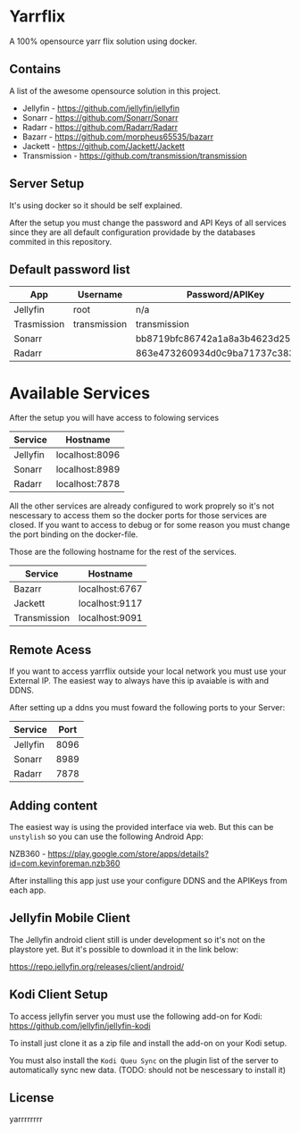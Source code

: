 # Yarrflix

A 100% opensource yarr flix solution using docker.

## Contains

A list of the awesome opensource solution in this project.

- Jellyfin     - https://github.com/jellyfin/jellyfin
- Sonarr       - https://github.com/Sonarr/Sonarr
- Radarr       - https://github.com/Radarr/Radarr
- Bazarr       - https://github.com/morpheus65535/bazarr
- Jackett      - https://github.com/Jackett/Jackett
- Transmission - https://github.com/transmission/transmission

## Server Setup

It's using docker so it should be self explained.

After the setup you must change the password and API Keys of all services since they are all default configuration providade by the databases commited in this repository.

## Default password list

| App         | Username     | Password/APIKey |
|-------------|--------------|-----------------|
| Jellyfin    | root         | n/a             |
| Trasmission | transmission | transmission    |
| Sonarr      |              | bb8719bfc86742a1a8a3b4623d25d4c2 |
| Radarr      |              | 863e473260934d0c9ba71737c383961f |

# Available Services

After the setup you will have access to folowing services

| Service  | Hostname       |
|----------|----------------|
| Jellyfin | localhost:8096 |
| Sonarr   | localhost:8989 |
| Radarr   | localhost:7878 |

All the other services are already configured to work proprely so it's not nescessary to access them so the docker ports for those services are closed. If you want to access to debug or for some reason you must change the port binding on the docker-file.

Those are the following hostname for the rest of the services.

| Service      | Hostname       |
|--------------|----------------|
| Bazarr       | localhost:6767 |
| Jackett      | localhost:9117 |
| Transmission | localhost:9091 |

## Remote Acess

If you want to access yarrflix outside your local network you must use your External IP. The easiest way to always have this ip avaiable is with and DDNS.

After setting up a ddns you must foward the following ports to your Server:

| Service  | Port |
|----------|------|
| Jellyfin | 8096 |
| Sonarr   | 8989 |
| Radarr   | 7878 |

## Adding content

The easiest way is using the provided interface via web. But this can be `unstylish` so you can use the following Android App:

NZB360 - https://play.google.com/store/apps/details?id=com.kevinforeman.nzb360

After installing this app just use your configure DDNS and the APIKeys from each app.

## Jellyfin Mobile Client

The Jellyfin android client still is under development so it's not on the playstore yet. But it's possible to download it in the link below:

https://repo.jellyfin.org/releases/client/android/

## Kodi Client Setup

To access jellyfin server you must use the following add-on for Kodi: https://github.com/jellyfin/jellyfin-kodi

To install just clone it as a zip file and install the add-on on your Kodi setup.

You must also install the `Kodi Queu Sync` on the plugin list of the server to automatically sync new data. (TODO: should not be nescessary to install it)

## License

yarrrrrrrr